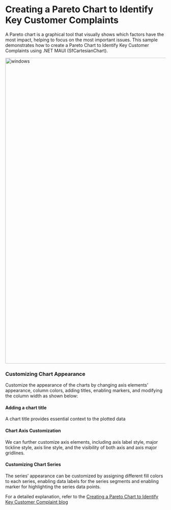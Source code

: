 # Creating a Pareto Chart to Identify Key Customer Complaints
A Pareto chart is a graphical tool that visually shows which factors have the most impact, helping to focus on the most important issues. This sample demonstrates how to create a Pareto Chart to Identify Key Customer Complaints using .NET MAUI (SfCartesianChart).

<img width="959" alt="windows" src="https://github.com/SyncfusionExamples/Creating-a-Pareto-Chart-to-Identify-Key-Customer-Complaints/assets/105496706/7ea9f3d5-e756-4b7f-b325-2ffc2cb45648">

### Customizing Chart Appearance
Customize the appearance of the charts by changing axis elements' appearance, column colors, adding titles, enabling markers, and modifying the column width as shown below:

#### Adding a chart title
A chart title provides essential context to the plotted data

#### Chart Axis Customization
We can further customize axis elements, including axis label style, major tickline style, axis line style, and the visibility of both axis and axis major gridlines.

#### Customizing Chart Series
The series’ appearance can be customized by assigning different fill colors to each series, enabling data labels for the series segments and enabling marker for highlighting the series data points.

For a detailed explanation, refer to the [Creating a Pareto Chart to Identify Key Customer Complaint blog](https://www.syncfusion.com/blogs/post/dotnet-maui-pareto-chart-for-customer-complaints.aspx)
